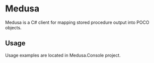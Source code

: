 Medusa
========

Medusa is a C# client for mapping stored procedure output into POCO objects.


Usage
-----

Usage examples are located in Medusa.Console project.
